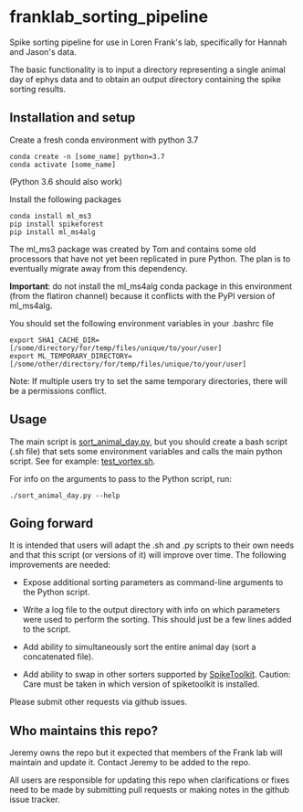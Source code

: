 # franklab_sorting_pipeline

Spike sorting pipeline for use in Loren Frank's lab, specifically for Hannah and Jason's data.

The basic functionality is to input a directory representing a single animal day of ephys data and to obtain an output directory containing the spike sorting results.

## Installation and setup

Create a fresh conda environment with python 3.7

```
conda create -n [some_name] python=3.7
conda activate [some_name]
```

(Python 3.6 should also work)

Install the following packages

```
conda install ml_ms3
pip install spikeforest
pip install ml_ms4alg
```

The ml_ms3 package was created by Tom and contains some old processors that have not yet been replicated in pure Python. The plan is to eventually migrate away from this dependency.

**Important**: do not install the ml_ms4alg conda package in this environment (from the flatiron channel) because it conflicts with the PyPI version of ml_ms4alg.

You should set the following environment variables in your .bashrc file

```
export SHA1_CACHE_DIR=[/some/directory/for/temp/files/unique/to/your/user]
export ML_TEMPORARY_DIRECTORY=[/some/other/directory/for/temp/files/unique/to/your/user]
```

Note: If multiple users try to set the same temporary directories, there will be a permissions conflict.

## Usage

The main script is [sort_animal_day.py](./sort_animal_day.py), but you should create a bash script (.sh file) that sets some environment variables and calls the main python script. See for example: [test_vortex.sh](./test_vortex.sh).

For info on the arguments to pass to the Python script, run:

```
./sort_animal_day.py --help
```

## Going forward

It is intended that users will adapt the .sh and .py scripts to their own needs and that this script (or versions of it) will improve over time. The following improvements are needed:

* Expose additional sorting parameters as command-line arguments to the Python script.

* Write a log file to the output directory with info on which parameters were used to perform the sorting. This should just be a few lines added to the script.

* Add ability to simultaneously sort the entire animal day (sort a concatenated file).

* Add ability to swap in other sorters supported by [SpikeToolkit](https://github.com/SpikeInterface/spiketoolkit). Caution: Care must be taken in which version of spiketoolkit is installed.

Please submit other requests via github issues.

## Who maintains this repo?

Jeremy owns the repo but it expected that members of the Frank lab will maintain and update it. Contact Jeremy to be added to the repo.

All users are responsible for updating this repo when clarifications or fixes need to be made by submitting pull requests or making notes in the github issue tracker.


